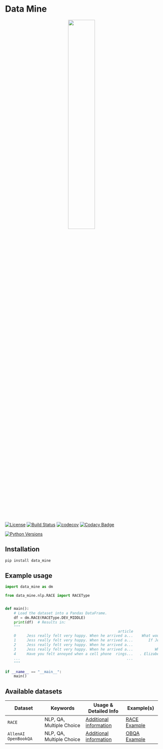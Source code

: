 # Data Mine

<p align="center">
  <img width="42%" height="42%" src="https://github.com/SebiSebi/DataMine/blob/master/images/logo/goldmine_logo_v1.png">
</p>

[![License](https://img.shields.io/badge/License-Apache%202.0-blue.svg)](https://github.com/SebiSebi/DataMine/blob/master/LICENSE)
[![Build Status](https://travis-ci.com/SebiSebi/DataMine.svg?branch=master)](https://travis-ci.com/github/SebiSebi/DataMine)
[![codecov](https://codecov.io/gh/SebiSebi/DataMine/branch/master/graph/badge.svg)](https://codecov.io/gh/SebiSebi/DataMine)
[![Codacy Badge](https://api.codacy.com/project/badge/Grade/95f452694b2644ca9f30f5d39379de91)](https://www.codacy.com/manual/SebiSebi/DataMine?utm_source=github.com&amp;utm_medium=referral&amp;utm_content=SebiSebi/DataMine&amp;utm_campaign=Badge_Grade)

[![Python Versions](https://img.shields.io/badge/python-2.7%20%7C%203.5%20%7C%203.6%20%7C%203.7%20%7C%203.8-blue)](https://pypi.org/project/data-mine/)


Installation
------------

```bash
pip install data_mine
```


Example usage
-------------

```python
import data_mine as dm

from data_mine.nlp.RACE import RACEType


def main():
    # Load the dataset into a Pandas DataFrame.
    df = dm.RACE(RACEType.DEV_MIDDLE)
    print(df)  # Results in:
    """
                                                    article                                           question                                            answers correct                id
    0     Jess really felt very happy. When he arrived a...    What would happen if Cindy told Jess the truth?  [Jess would go on the camping trip himself., J...       C  1-middle2414.txt
    1     Jess really felt very happy. When he arrived a...       If Jess really bought a sleeping bag,   _  .  [everyone else would also buy one, He would ha...       B  2-middle2414.txt
    2     Jess really felt very happy. When he arrived a...                      From the story we know   _  .  [everybody would go camping in the class, Jess...       B  3-middle2414.txt
    3     Jess really felt very happy. When he arrived a...          Which is the best title for this passage?  [Jess and His School, Jess and His Friends, An...       C  4-middle2414.txt
    4     Have you felt annoyed when a cell phone  rings...   . Elizabeth Lorris Ritter is worried that   _  .  [students are not allowed to bring cellphones,...       A   1-middle758.txt
    ...                                                 ...                                                ...                                                ...     ...               ...
    """

if __name__ == "__main__":
    main()
```


Available datasets
------------------

| Dataset               | Keywords                   | Usage & Detailed Info                   | Example(s)                      |
| --------------------- | -------------------------- | --------------------------------------- | ------------------------------- |
| `RACE`                | NLP, QA, Multiple Choice   | [Additional information][RACE-Home]     | [RACE Example][RACE-Example-1]  |
| `AllenAI OpenBookQA`  | NLP, QA, Multiple Choice   | [Additional information][OBQA-Home]     | [OBQA Example][OBQA-Example-1]  |



[RACE-Home]: https://github.com/SebiSebi/DataMine/tree/master/data_mine/nlp/RACE
[RACE-Example-1]: https://github.com/SebiSebi/DataMine/blob/master/examples/nlp/RACE/simple.py
[OBQA-Home]: https://github.com/SebiSebi/DataMine/tree/master/data_mine/nlp/allen_ai_obqa
[OBQA-Example-1]: https://github.com/SebiSebi/DataMine/blob/master/examples/nlp/allen_ai_obqa/simple.py
